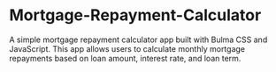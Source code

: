 # Mortgage-Repayment-Calculator
A simple mortgage repayment calculator app built with Bulma CSS and JavaScript. This app allows users to calculate monthly mortgage repayments based on loan amount, interest rate, and loan term.


